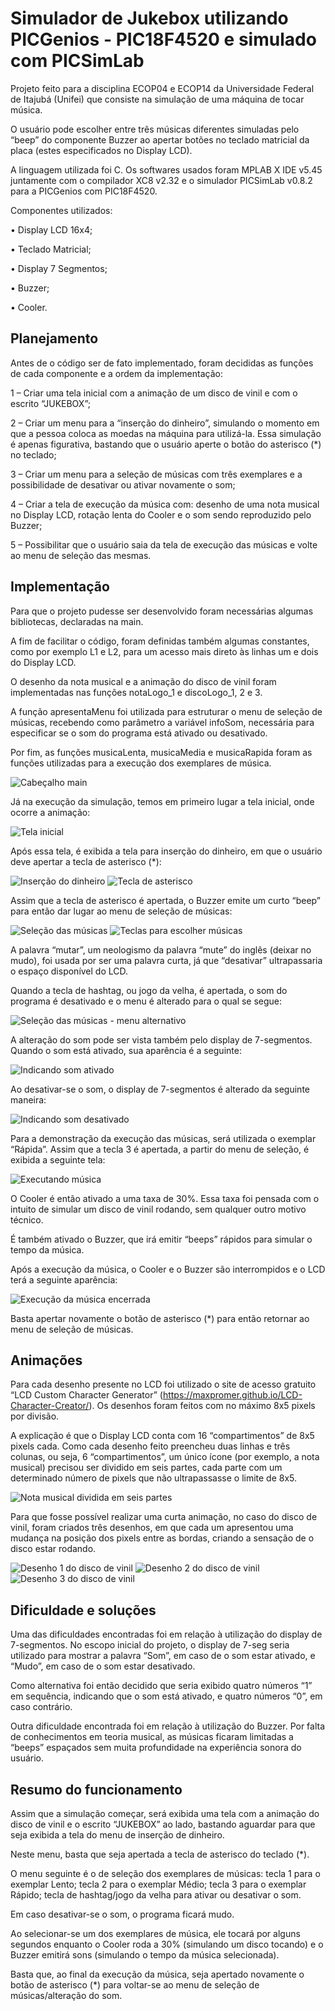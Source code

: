 
# Simulador de Jukebox utilizando PICGenios - PIC18F4520 e simulado com PICSimLab

Projeto feito para a disciplina ECOP04 e ECOP14 da Universidade Federal de Itajubá (Unifei) que consiste na simulação de uma máquina de tocar música. 

O usuário pode escolher entre três músicas diferentes simuladas pelo “beep” do componente Buzzer ao apertar botões no teclado matricial da placa (estes especificados no Display LCD).
	
  A linguagem utilizada foi C. Os softwares usados foram MPLAB X IDE v5.45 juntamente com o compilador XC8 v2.32 e o simulador PICSimLab v0.8.2 para a PICGenios com PIC18F4520.

Componentes utilizados:

• Display LCD 16x4;

• Teclado Matricial;

• Display 7 Segmentos;

• Buzzer;

• Cooler.

## Planejamento

Antes de o código ser de fato implementado, foram decididas as funções de cada componente e a ordem da implementação:

1 – Criar uma tela inicial com a animação de um disco de vinil e com o escrito “JUKEBOX”;

2 – Criar um menu para a “inserção do dinheiro”, simulando o momento em que a pessoa coloca as moedas na máquina para utilizá-la. Essa simulação é apenas figurativa, bastando que o usuário aperte o botão do asterisco (*) no teclado;

3 – Criar um menu para a seleção de músicas com três exemplares e a possibilidade de desativar ou ativar novamente o som;

4 – Criar a tela de execução da música com: desenho de uma nota musical no Display LCD, rotação lenta do Cooler e o som sendo reproduzido pelo Buzzer;

5 – Possibilitar que o usuário saia da tela de execução das músicas e volte ao menu de seleção das mesmas.

## Implementação

Para que o projeto pudesse ser desenvolvido foram necessárias algumas bibliotecas, declaradas na main.

A fim de facilitar o código, foram definidas também algumas constantes, como por exemplo L1 e L2, para um acesso mais direto às linhas um e dois do Display LCD.

O desenho da nota musical e a animação do disco de vinil foram implementadas nas funções notaLogo_1 e discoLogo_1, 2 e 3. 

A função apresentaMenu foi utilizada para estruturar o menu de seleção de músicas, recebendo como parâmetro a variável infoSom, necessária para especificar se o som do programa está ativado ou desativado. 

Por fim, as funções musicaLenta, musicaMedia e musicaRapida foram as funções utilizadas para a execução dos exemplares de música.

![Cabeçalho main](https://i.ibb.co/jTLVZRt/codigo-01.png)

Já na execução da simulação, temos em primeiro lugar a tela inicial, onde ocorre a animação:

![Tela inicial](https://i.ibb.co/ScHbSmW/simula-o-01.png)

Após essa tela, é exibida a tela para inserção do dinheiro, em que o usuário deve apertar a tecla de asterisco (*):

![Inserção do dinheiro](https://i.ibb.co/D43LXdK/simula-o-02.png)
![Tecla de asterisco](https://i.ibb.co/HXDzWjV/teclado-01.png)

Assim que a tecla de asterisco é apertada, o Buzzer emite um curto “beep” para então dar lugar ao menu de seleção de músicas:

![Seleção das músicas](https://i.ibb.co/cYR7ZSx/simula-o-03.png)
![Teclas para escolher músicas](https://i.ibb.co/8D2bXpW/teclado-03.png)

A palavra “mutar”, um neologismo da palavra “mute” do inglês (deixar no mudo), foi usada por ser uma palavra curta, já que “desativar” ultrapassaria o espaço disponível do LCD. 

Quando a tecla de hashtag, ou jogo da velha, é apertada, o som do programa é desativado e o menu é alterado para o qual se segue:

![Seleção das músicas - menu alternativo](https://i.ibb.co/R37yvsV/simula-o-04.png)

A alteração do som pode ser vista também pelo display de 7-segmentos. Quando o som está ativado, sua aparência é a seguinte:

![Indicando som ativado](https://i.ibb.co/vHtX1n1/simula-o-05.png)

Ao desativar-se o som, o display de 7-segmentos é alterado da seguinte maneira:

![Indicando som desativado](https://i.ibb.co/nsCPhzX/simula-o-06.png)

Para a demonstração da execução das músicas, será utilizada o exemplar “Rápida”. Assim que a tecla 3 é apertada, a partir do menu de seleção, é exibida a seguinte tela:

![Executando música](https://i.ibb.co/BZbBfDM/simula-o-07.png)

O Cooler é então ativado a uma taxa de 30%. Essa taxa foi pensada com o intuito de simular um disco de vinil rodando, sem qualquer outro motivo técnico. 

É também ativado o Buzzer, que irá emitir “beeps” rápidos para simular o tempo da música.

Após a execução da música, o Cooler e o Buzzer são interrompidos e o LCD terá a seguinte aparência:

![Execução da música encerrada](https://i.ibb.co/Srv1RTg/simula-o-08.png)

Basta apertar novamente o botão de asterisco (*) para então retornar ao menu de seleção de músicas.

## Animações

Para cada desenho presente no LCD foi utilizado o site de acesso gratuito “LCD Custom Character Generator” (https://maxpromer.github.io/LCD-Character-Creator/). Os desenhos foram feitos com no máximo 8x5 pixels por divisão.

A explicação é que o Display LCD conta com 16 “compartimentos” de 8x5 pixels cada. Como cada desenho feito preencheu duas linhas e três colunas, ou seja, 6 “compartimentos”, um único ícone (por exemplo, a nota musical) precisou ser dividido em seis partes, cada parte com um determinado número de pixels que não ultrapassasse o limite de 8x5.

![Nota musical dividida em seis partes](https://i.ibb.co/jw08Ngy/lcd-01.png)

Para que fosse possível realizar uma curta animação, no caso do disco de vinil, foram criados três desenhos, em que cada um apresentou uma mudança na posição dos pixels entre as bordas, criando a sensação de o disco estar rodando.

![Desenho 1 do disco de vinil](https://i.ibb.co/smD1bWT/lcd-02.png)
![Desenho 2 do disco de vinil](https://i.ibb.co/wJ27hMQ/lcd-06.png)
![Desenho 3 do disco de vinil](https://i.ibb.co/pdkfZ4R/lcd-04.png)

## Dificuldade e soluções

Uma das dificuldades encontradas foi em relação à utilização do display de 7-segmentos. No escopo inicial do projeto, o display de 7-seg seria utilizado para mostrar a palavra “Som”, em caso de o som estar ativado, e “Mudo”, em caso de o som estar desativado.

Como alternativa foi então decidido que seria exibido quatro números “1” em sequência, indicando que o som está ativado, e quatro números “0”, em caso contrário.

Outra dificuldade encontrada foi em relação à utilização do Buzzer. Por falta de conhecimentos em teoria musical, as músicas ficaram limitadas a “beeps” espaçados sem muita profundidade na experiência sonora do usuário.

## Resumo do funcionamento

Assim que a simulação começar, será exibida uma tela com a animação do disco de vinil e o escrito “JUKEBOX” ao lado, bastando aguardar para que seja exibida a tela do menu de inserção de dinheiro. 

Neste menu, basta que seja apertada a tecla de asterisco do teclado (*). 

O menu seguinte é o de seleção dos exemplares de músicas: tecla 1 para o exemplar Lento; tecla 2 para o exemplar Médio; tecla 3 para o exemplar Rápido; tecla de hashtag/jogo da velha para ativar ou desativar o som. 

Em caso desativar-se o som, o programa ficará mudo. 

Ao selecionar-se um dos exemplares de música, ele tocará por alguns segundos enquanto o Cooler roda a 30% (simulando um disco tocando) e o Buzzer emitirá sons (simulando o tempo da música selecionada). 

Basta que, ao final da execução da música, seja apertado novamente o botão de asterisco (*) para voltar-se ao menu de seleção de músicas/alteração do som.
